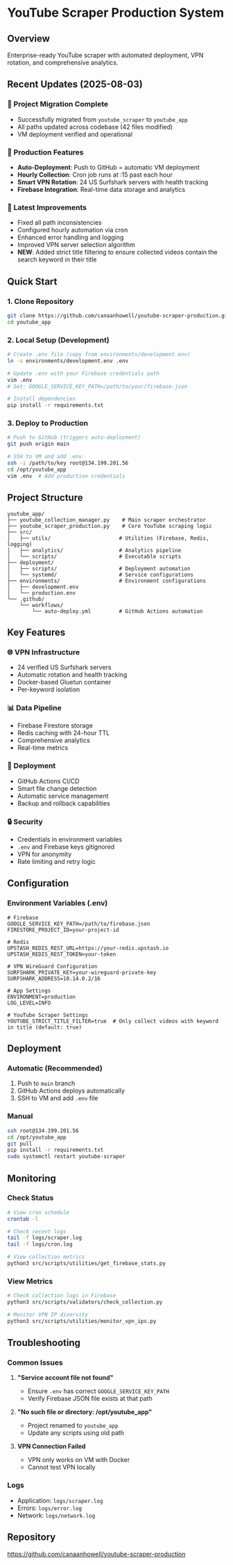 # YouTube Scraper Production System

## Overview
Enterprise-ready YouTube scraper with automated deployment, VPN rotation, and comprehensive analytics.

## Recent Updates (2025-08-03)

### 🔄 Project Migration Complete
- Successfully migrated from `youtube_scraper` to `youtube_app`
- All paths updated across codebase (42 files modified)
- VM deployment verified and operational

### 🚀 Production Features
- **Auto-Deployment**: Push to GitHub = automatic VM deployment
- **Hourly Collection**: Cron job runs at :15 past each hour
- **Smart VPN Rotation**: 24 US Surfshark servers with health tracking
- **Firebase Integration**: Real-time data storage and analytics

### 🔧 Latest Improvements
- Fixed all path inconsistencies
- Configured hourly automation via cron
- Enhanced error handling and logging
- Improved VPN server selection algorithm
- **NEW**: Added strict title filtering to ensure collected videos contain the search keyword in their title

## Quick Start

### 1. Clone Repository
```bash
git clone https://github.com/canaanhowell/youtube-scraper-production.git youtube_app
cd youtube_app
```

### 2. Local Setup (Development)
```bash
# Create .env file (copy from environments/development.env)
ln -s environments/development.env .env

# Update .env with your Firebase credentials path
vim .env
# Set: GOOGLE_SERVICE_KEY_PATH=/path/to/your/firebase.json

# Install dependencies
pip install -r requirements.txt
```

### 3. Deploy to Production
```bash
# Push to GitHub (triggers auto-deployment)
git push origin main

# SSH to VM and add .env
ssh -i /path/to/key root@134.199.201.56
cd /opt/youtube_app
vim .env  # Add production credentials
```

## Project Structure
```
youtube_app/
├── youtube_collection_manager.py    # Main scraper orchestrator
├── youtube_scraper_production.py    # Core YouTube scraping logic
├── src/
│   ├── utils/                      # Utilities (Firebase, Redis, logging)
│   ├── analytics/                  # Analytics pipeline
│   └── scripts/                    # Executable scripts
├── deployment/
│   ├── scripts/                    # Deployment automation
│   └── systemd/                    # Service configurations
├── environments/                   # Environment configurations
│   ├── development.env
│   └── production.env
└── .github/
    └── workflows/
        └── auto-deploy.yml         # GitHub Actions automation
```

## Key Features

### 🌐 VPN Infrastructure
- 24 verified US Surfshark servers
- Automatic rotation and health tracking
- Docker-based Gluetun container
- Per-keyword isolation

### 📊 Data Pipeline
- Firebase Firestore storage
- Redis caching with 24-hour TTL
- Comprehensive analytics
- Real-time metrics

### 🚀 Deployment
- GitHub Actions CI/CD
- Smart file change detection
- Automatic service management
- Backup and rollback capabilities

### 🔒 Security
- Credentials in environment variables
- `.env` and Firebase keys gitignored
- VPN for anonymity
- Rate limiting and retry logic

## Configuration

### Environment Variables (.env)
```env
# Firebase
GOOGLE_SERVICE_KEY_PATH=/path/to/firebase.json
FIRESTORE_PROJECT_ID=your-project-id

# Redis
UPSTASH_REDIS_REST_URL=https://your-redis.upstash.io
UPSTASH_REDIS_REST_TOKEN=your-token

# VPN WireGuard Configuration
SURFSHARK_PRIVATE_KEY=your-wireguard-private-key
SURFSHARK_ADDRESS=10.14.0.2/16

# App Settings
ENVIRONMENT=production
LOG_LEVEL=INFO

# YouTube Scraper Settings
YOUTUBE_STRICT_TITLE_FILTER=true  # Only collect videos with keyword in title (default: true)
```

## Deployment

### Automatic (Recommended)
1. Push to `main` branch
2. GitHub Actions deploys automatically
3. SSH to VM and add `.env` file

### Manual
```bash
ssh root@134.199.201.56
cd /opt/youtube_app
git pull
pip install -r requirements.txt
sudo systemctl restart youtube-scraper
```

## Monitoring

### Check Status
```bash
# View cron schedule
crontab -l

# Check recent logs
tail -f logs/scraper.log
tail -f logs/cron.log

# View collection metrics
python3 src/scripts/utilities/get_firebase_stats.py
```

### View Metrics
```bash
# Check collection logs in Firebase
python3 src/scripts/validators/check_collection.py

# Monitor VPN IP diversity
python3 src/scripts/utilities/monitor_vpn_ips.py
```

## Troubleshooting

### Common Issues

1. **"Service account file not found"**
   - Ensure `.env` has correct `GOOGLE_SERVICE_KEY_PATH`
   - Verify Firebase JSON file exists at that path

2. **"No such file or directory: /opt/youtube_app"**
   - Project renamed to `youtube_app`
   - Update any scripts using old path

3. **VPN Connection Failed**
   - VPN only works on VM with Docker
   - Cannot test VPN locally

### Logs
- Application: `logs/scraper.log`
- Errors: `logs/error.log`
- Network: `logs/network.log`

## Repository
https://github.com/canaanhowell/youtube-scraper-production